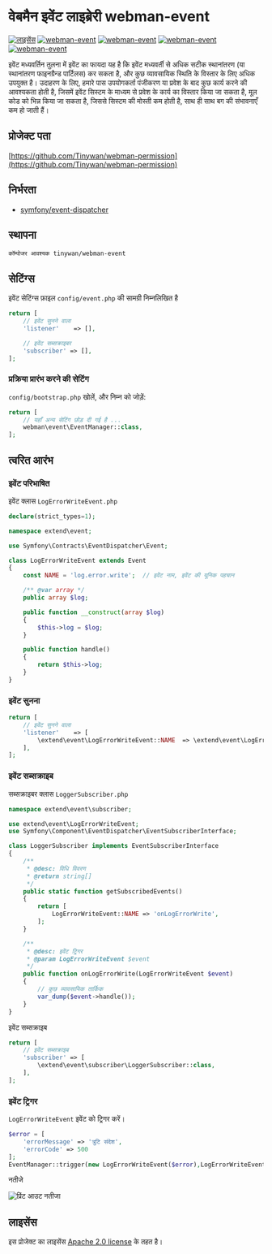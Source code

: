 # वेबमैन इवेंट लाइब्रेरी webman-event

[![लाइसेंस](https://img.shields.io/github/license/Tinywan/webman-event)]()
[![webman-event](https://img.shields.io/github/v/release/tinywan/webman-event?include_prereleases)]()
[![webman-event](https://img.shields.io/badge/build-passing-brightgreen.svg)]()
[![webman-event](https://img.shields.io/github/last-commit/tinywan/webman-event/main)]()
[![webman-event](https://img.shields.io/github/v/tag/tinywan/webman-event?color=ff69b4)]()

इवेंट मध्यवर्तिन तुलना में इवेंट का फायदा यह है कि इवेंट मध्यवर्ती से अधिक सटीक स्थानांतरण (या स्थानांतरण फाइनग्रैन्ड पार्टिलस) कर सकता है, और कुछ व्यावसायिक स्थिति के विस्तार के लिए अधिक उपयुक्त है। उदाहरण के लिए, हमारे पास उपयोगकर्ता पंजीकरण या प्रवेश के बाद कुछ कार्य करने की आवश्यकता होती है, जिसमें इवेंट सिस्टम के माध्यम से प्रवेश के कार्य का विस्तार किया जा सकता है, मूल कोड को भिन्न किया जा सकता है, जिससे सिस्टम की मोस्ती कम होती है, साथ ही साथ बग की संभावनाएँ कम हो जाती हैं।

## प्रोजेक्ट पता

[https://github.com/Tinywan/webman-permission](https://github.com/Tinywan/webman-permission)

## निर्भरता

- [symfony/event-dispatcher](https://github.com/symfony/event-dispatcher)

## स्थापना

```शैल स्क्रिप्ट
कॉम्पोजर आवश्यक tinywan/webman-event
```
## सेटिंग्स 

इवेंट सेटिंग्स फ़ाइल `config/event.php` की सामग्री निम्नलिखित है

```php
return [
    // इवेंट सुनने वाला
    'listener'    => [],

    // इवेंट सब्सक्राइबर
    'subscriber' => [],
];
```
### प्रक्रिया प्रारंभ करने की सेटिंग

`config/bootstrap.php` खोलें, और निम्न को जोड़ें:

```php
return [
    // यहाँ अन्य सेटिंग छोड़ दी गई है ...
    webman\event\EventManager::class,
];
```
## त्वरित आरंभ

### इवेंट परिभाषित

इवेंट क्लास `LogErrorWriteEvent.php`

```php
declare(strict_types=1);

namespace extend\event;

use Symfony\Contracts\EventDispatcher\Event;

class LogErrorWriteEvent extends Event
{
    const NAME = 'log.error.write';  // इवेंट नाम, इवेंट की यूनिक पहचान

    /** @var array */
    public array $log;

    public function __construct(array $log)
    {
        $this->log = $log;
    }

    public function handle()
    {
        return $this->log;
    }
}
```

### इवेंट सुनना

```php
return [
    // इवेंट सुनने वाला
    'listener'    => [
        \extend\event\LogErrorWriteEvent::NAME  => \extend\event\LogErrorWriteEvent::class,
    ],
];
```

### इवेंट सब्सक्राइब

सब्सक्राइबर क्लास `LoggerSubscriber.php`

```php
namespace extend\event\subscriber;

use extend\event\LogErrorWriteEvent;
use Symfony\Component\EventDispatcher\EventSubscriberInterface;

class LoggerSubscriber implements EventSubscriberInterface
{
    /**
     * @desc: विधि विवरण
     * @return string[]
     */
    public static function getSubscribedEvents()
    {
        return [
            LogErrorWriteEvent::NAME => 'onLogErrorWrite',
        ];
    }

    /**
     * @desc: इवेंट ट्रिगर
     * @param LogErrorWriteEvent $event
     */
    public function onLogErrorWrite(LogErrorWriteEvent $event)
    {
        // कुछ व्यावसायिक तार्किक
        var_dump($event->handle());
    }
}
```

इवेंट सब्सक्राइब
```php
return [
    // इवेंट सब्सक्राइब
    'subscriber' => [
        \extend\event\subscriber\LoggerSubscriber::class,
    ],
];
```

### इवेंट ट्रिगर

`LogErrorWriteEvent` इवेंट को ट्रिगर करें।

```php
$error = [
    'errorMessage' => 'त्रुटि संदेश',
    'errorCode' => 500
];
EventManager::trigger(new LogErrorWriteEvent($error),LogErrorWriteEvent::NAME);
```

नतीजे

![प्रिंट आउट नतीजा](./trigger.png)

## लाइसेंस

इस प्रोजेक्ट का लाइसेंस [Apache 2.0 license](LICENSE) के तहत है।
